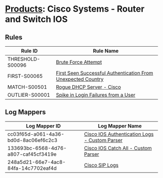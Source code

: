 # [Products](README.md): Cisco Systems - Router and Switch IOS

## Rules

|Rule ID|Rule Name|
|----|----|
|THRESHOLD-S00096|[Brute Force Attempt](../rules/THRESHOLD-S00096.md)|
|FIRST-S00065|[First Seen Successful Authentication From Unexpected Country](../rules/FIRST-S00065.md)|
|MATCH-S00501|[Rogue DHCP Server - Cisco](../rules/MATCH-S00501.md)|
|OUTLIER-S00001|[Spike in Login Failures from a User](../rules/OUTLIER-S00001.md)|


## Log Mappers

|Log Mapper ID|Log Mapper Name|
|----|----|
|cc03f65d-a061-4a36-bd0d-8ac06ef6c2c3|[Cisco IOS Authentication Logs - Custom Parser](../mappings/cc03f65d-a061-4a36-bd0d-8ac06ef6c2c3.md)|
|133693bc-6568-4d76-a807-caf45cf3419e|[Cisco IOS Catch All - Custom Parser](../mappings/133693bc-6568-4d76-a807-caf45cf3419e.md)|
|248a5d21-66e7-4ac8-84fa-14c7702eaf4d|[Cisco SIP Logs](../mappings/248a5d21-66e7-4ac8-84fa-14c7702eaf4d.md)|


